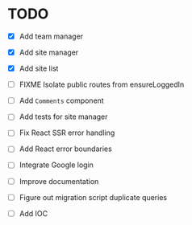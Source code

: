 # TODO

- [x] Add team manager
- [x] Add site manager
- [x] Add site list
- [ ] FIXME Isolate public routes from ensureLoggedIn
- [ ] Add `Comments` component
- [ ] Add tests for site manager
- [ ] Fix React SSR error handling
- [ ] Add React error boundaries
- [ ] Integrate Google login
- [ ] Improve documentation

- [ ] Figure out migration script duplicate queries
- [ ] Add IOC
